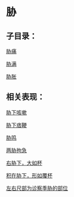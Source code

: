 # 胁## 子目录：[胁痛](https://www.gmzyjc.com/read/biaoxian/cat_胁痛.md)[胁满](https://www.gmzyjc.com/read/biaoxian/cat_胁满.md)[胁胀](https://www.gmzyjc.com/read/biaoxian/cat_胁胀.md)## 相关表现：[胁下咳嗽](https://www.gmzyjc.com/search/result?wd=胁下咳嗽)[胁下痞鞕](https://www.gmzyjc.com/search/result?wd=胁下痞鞕)[胁鸣](https://www.gmzyjc.com/search/result?wd=胁鸣)[两胁拘急](https://www.gmzyjc.com/search/result?wd=两胁拘急)[右胁下，大如杯](https://www.gmzyjc.com/search/result?wd=右胁下，大如杯)[积在胁下，形如覆杯](https://www.gmzyjc.com/search/result?wd=积在胁下，形如覆杯)[左右尺部为诊察季胁的部位](https://www.gmzyjc.com/search/result?wd=左右尺部为诊察季胁的部位)